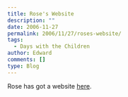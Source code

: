 ```yaml
---
title: Rose's Website
description: ""
date: 2006-11-27
permalink: 2006/11/27/roses-website/
tags:
  - Days with the Children
author: Edward
comments: []
type: Blog
---
```


Rose has got a website [here][1].



[1]: https://rose.aldreth.com
